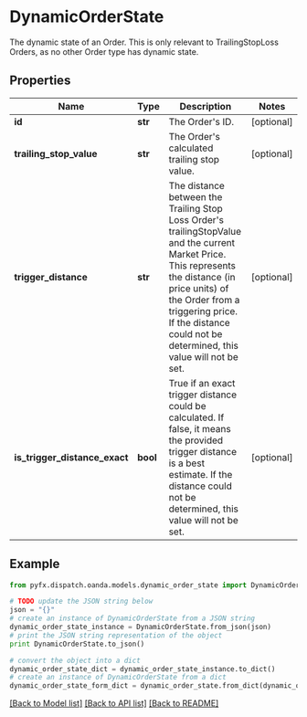 # DynamicOrderState

The dynamic state of an Order. This is only relevant to TrailingStopLoss Orders, as no other Order type has dynamic state.

## Properties
Name | Type | Description | Notes
------------ | ------------- | ------------- | -------------
**id** | **str** | The Order&#39;s ID. | [optional] 
**trailing_stop_value** | **str** | The Order&#39;s calculated trailing stop value. | [optional] 
**trigger_distance** | **str** | The distance between the Trailing Stop Loss Order&#39;s trailingStopValue and the current Market Price. This represents the distance (in price units) of the Order from a triggering price. If the distance could not be determined, this value will not be set. | [optional] 
**is_trigger_distance_exact** | **bool** | True if an exact trigger distance could be calculated. If false, it means the provided trigger distance is a best estimate. If the distance could not be determined, this value will not be set. | [optional] 

## Example

```python
from pyfx.dispatch.oanda.models.dynamic_order_state import DynamicOrderState

# TODO update the JSON string below
json = "{}"
# create an instance of DynamicOrderState from a JSON string
dynamic_order_state_instance = DynamicOrderState.from_json(json)
# print the JSON string representation of the object
print DynamicOrderState.to_json()

# convert the object into a dict
dynamic_order_state_dict = dynamic_order_state_instance.to_dict()
# create an instance of DynamicOrderState from a dict
dynamic_order_state_form_dict = dynamic_order_state.from_dict(dynamic_order_state_dict)
```
[[Back to Model list]](../README.md#documentation-for-models) [[Back to API list]](../README.md#documentation-for-api-endpoints) [[Back to README]](../README.md)


